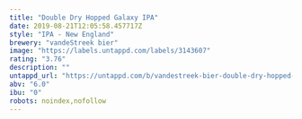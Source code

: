 ```yaml
---
title: "Double Dry Hopped Galaxy IPA"
date: 2019-08-21T12:05:58.457717Z
style: "IPA - New England"
brewery: "vandeStreek bier"
image: "https://labels.untappd.com/labels/3143607"
rating: "3.76"
description: ""
untappd_url: "https://untappd.com/b/vandestreek-bier-double-dry-hopped-galaxy-ipa/3143607"
abv: "6.0"
ibu: "0"
robots: noindex,nofollow
---
```

